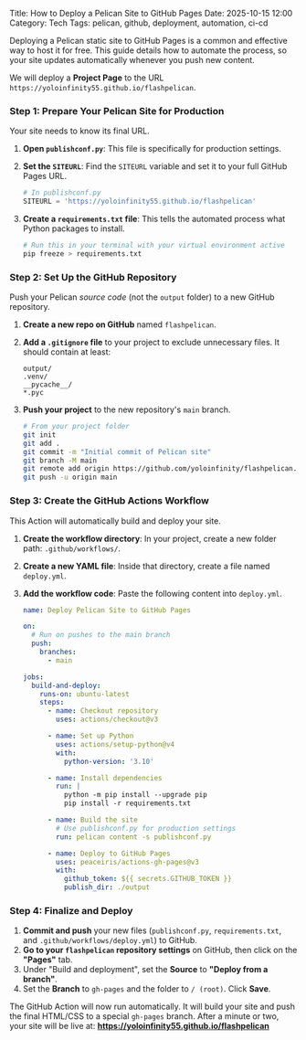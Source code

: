 Title: How to Deploy a Pelican Site to GitHub Pages
Date: 2025-10-15 12:00
Category: Tech
Tags: pelican, github, deployment, automation, ci-cd

Deploying a Pelican static site to GitHub Pages is a common and effective way to host it for free. This guide details how to automate the process, so your site updates automatically whenever you push new content.

We will deploy a **Project Page** to the URL `https://yoloinfinity55.github.io/flashpelican`.

### Step 1: Prepare Your Pelican Site for Production

Your site needs to know its final URL.

1.  **Open `publishconf.py`**: This file is specifically for production settings.
2.  **Set the `SITEURL`**: Find the `SITEURL` variable and set it to your full GitHub Pages URL.

    ```python
    # In publishconf.py
    SITEURL = 'https://yoloinfinity55.github.io/flashpelican'
    ```

3.  **Create a `requirements.txt` file**: This tells the automated process what Python packages to install.

    ```bash
    # Run this in your terminal with your virtual environment active
    pip freeze > requirements.txt
    ```

### Step 2: Set Up the GitHub Repository

Push your Pelican *source code* (not the `output` folder) to a new GitHub repository.

1.  **Create a new repo on GitHub** named `flashpelican`.
2.  **Add a `.gitignore` file** to your project to exclude unnecessary files. It should contain at least:

    ```
    output/
    .venv/
    __pycache__/
    *.pyc
    ```

3.  **Push your project** to the new repository's `main` branch.

    ```bash
    # From your project folder
    git init
    git add .
    git commit -m "Initial commit of Pelican site"
    git branch -M main
    git remote add origin https://github.com/yoloinfinity/flashpelican.git
    git push -u origin main
    ```

### Step 3: Create the GitHub Actions Workflow

This Action will automatically build and deploy your site.

1.  **Create the workflow directory**: In your project, create a new folder path: `.github/workflows/`.
2.  **Create a new YAML file**: Inside that directory, create a file named `deploy.yml`.
3.  **Add the workflow code**: Paste the following content into `deploy.yml`.

    ```yaml
    name: Deploy Pelican Site to GitHub Pages

    on:
      # Run on pushes to the main branch
      push:
        branches:
          - main

    jobs:
      build-and-deploy:
        runs-on: ubuntu-latest
        steps:
          - name: Checkout repository
            uses: actions/checkout@v3

          - name: Set up Python
            uses: actions/setup-python@v4
            with:
              python-version: '3.10'

          - name: Install dependencies
            run: |
              python -m pip install --upgrade pip
              pip install -r requirements.txt

          - name: Build the site
            # Use publishconf.py for production settings
            run: pelican content -s publishconf.py

          - name: Deploy to GitHub Pages
            uses: peaceiris/actions-gh-pages@v3
            with:
              github_token: ${{ secrets.GITHUB_TOKEN }}
              publish_dir: ./output
    ```

### Step 4: Finalize and Deploy

1.  **Commit and push** your new files (`publishconf.py`, `requirements.txt`, and `.github/workflows/deploy.yml`) to GitHub.
2.  **Go to your `flashpelican` repository settings** on GitHub, then click on the **"Pages"** tab.
3.  Under "Build and deployment", set the **Source** to **"Deploy from a branch"**.
4.  Set the **Branch** to `gh-pages` and the folder to `/ (root)`. Click **Save**.

The GitHub Action will now run automatically. It will build your site and push the final HTML/CSS to a special `gh-pages` branch. After a minute or two, your site will be live at: **https://yoloinfinity55.github.io/flashpelican**